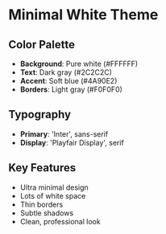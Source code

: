 # Minimal White Theme

## Color Palette
- **Background**: Pure white (#FFFFFF)
- **Text**: Dark gray (#2C2C2C)
- **Accent**: Soft blue (#4A90E2)
- **Borders**: Light gray (#F0F0F0)

## Typography
- **Primary**: 'Inter', sans-serif
- **Display**: 'Playfair Display', serif

## Key Features
- Ultra minimal design
- Lots of white space
- Thin borders
- Subtle shadows
- Clean, professional look

